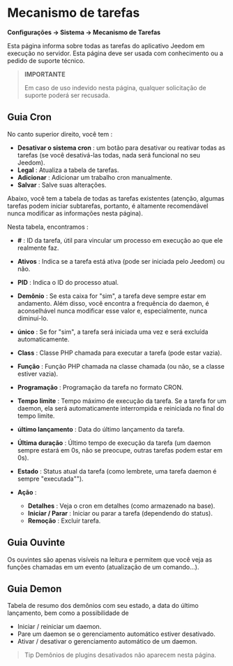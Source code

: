 # Mecanismo de tarefas
**Configurações → Sistema → Mecanismo de Tarefas**

Esta página informa sobre todas as tarefas do aplicativo Jeedom em execução no servidor.
Esta página deve ser usada com conhecimento ou a pedido de suporte técnico.

> **IMPORTANTE**
>
> Em caso de uso indevido nesta página, qualquer solicitação de suporte poderá ser recusada.

## Guia Cron

No canto superior direito, você tem :

- **Desativar o sistema cron** : um botão para desativar ou reativar todas as tarefas (se você desativá-las todas, nada será funcional no seu Jeedom).
- **Legal** : Atualiza a tabela de tarefas.
- **Adicionar** : Adicionar um trabalho cron manualmente.
- **Salvar** : Salve suas alterações.

Abaixo, você tem a tabela de todas as tarefas existentes (atenção, algumas tarefas podem iniciar subtarefas, portanto, é altamente recomendável nunca modificar as informações nesta página).

Nesta tabela, encontramos :

- **\#** : ID da tarefa, útil para vincular um processo em execução ao que ele realmente faz.
- **Ativos** : Indica se a tarefa está ativa (pode ser iniciada pelo Jeedom) ou não.
- **PID** : Indica o ID do processo atual.
- **Demônio** : Se esta caixa for "sim", a tarefa deve sempre estar em andamento. Além disso, você encontra a frequência do daemon, é aconselhável nunca modificar esse valor e, especialmente, nunca diminuí-lo.
- **único** : Se for "sim", a tarefa será iniciada uma vez e será excluída automaticamente.
- **Class** : Classe PHP chamada para executar a tarefa (pode estar vazia).
- **Função** : Função PHP chamada na classe chamada (ou não, se a classe estiver vazia).
- **Programação** : Programação da tarefa no formato CRON.
- **Tempo limite** : Tempo máximo de execução da tarefa. Se a tarefa for um daemon, ela será automaticamente interrompida e reiniciada no final do tempo limite.
- **último lançamento** : Data do último lançamento da tarefa.
- **Última duração** : Último tempo de execução da tarefa (um daemon sempre estará em 0s, não se preocupe, outras tarefas podem estar em 0s).
- **Estado** : Status atual da tarefa (como lembrete, uma tarefa daemon é sempre "executada"").

- **Ação** :
    - **Detalhes** : Veja o cron em detalhes (como armazenado na base).
    - **Iniciar / Parar** : Iniciar ou parar a tarefa (dependendo do status).
    - **Remoção** : Excluir tarefa.


## Guia Ouvinte

Os ouvintes são apenas visíveis na leitura e permitem que você veja as funções chamadas em um evento (atualização de um comando...).

## Guia Demon

Tabela de resumo dos demônios com seu estado, a data do último lançamento, bem como a possibilidade de
- Iniciar / reiniciar um daemon.
- Pare um daemon se o gerenciamento automático estiver desativado.
- Ativar / desativar o gerenciamento automático de um daemon.

> Tip
> Demônios de plugins desativados não aparecem nesta página.